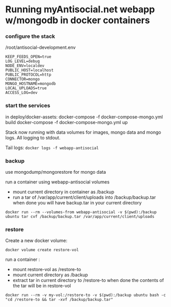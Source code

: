 # Running myAntisocial.net webapp w/mongodb in docker containers

### configure the stack
/root/antisocial-development.env
```
KEEP_FEEDS_OPEN=true
LOG_LEVEL=debug
NODE_ENV=localdev
PUBLIC_HOST=localhost
PUBLIC_PROTOCOL=http
CONNECTOR=mongo
MONGO_HOSTNAME=mongodb
LOCAL_UPLOADS=true
ACCESS_LOG=dev
```

### start the services
in deploy/docker-assets:
docker-compose -f docker-compose-mongo.yml build
docker-compose -f docker-compose-mongo.yml up

Stack now running with data volumes for images, mongo data and mongo logs. All logging to stdout.

Tail logs: `docker logs -f webapp-antisocial`

### backup

use mongodump/mongorestore for mongo data


run a container using webapp-antisocial volumes
- mount current directory in container as /backup
- run a tar of /var/app/current/client/uploads into /backup/backup.tar
when done you will have backup.tar in your current directory

```
docker run --rm --volumes-from webapp-antisocial -v $(pwd):/backup ubuntu tar cvf /backup/backup.tar /var/app/current/client/uploads
```

### restore

Create a new docker volume:
```
docker volume create restore-vol
```

run a container :
- mount restore-vol as /restore-to
- mount current directory as /backup
- extract tar in current directory to /restore-to
when done the contents of the tar will be in restore-vol
```
docker run --rm -v my-vol:/restore-to -v $(pwd):/backup ubuntu bash -c "cd /restore-to && tar -xvf /backup/backup.tar"
```
